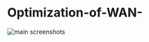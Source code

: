 # Optimization-of-WAN-


![main screenshots](https://user-images.githubusercontent.com/43333447/50071490-c8f11900-0186-11e9-9160-430bb62ea1a7.png)
